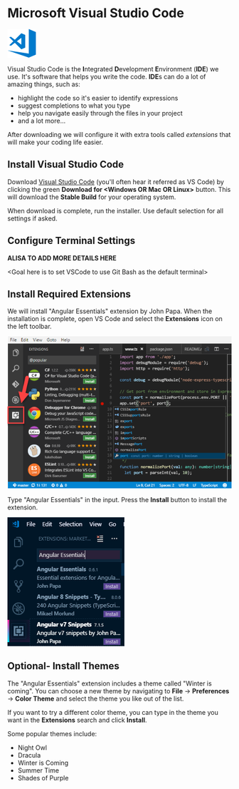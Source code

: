 # Microsoft Visual Studio Code

![](../.gitbook/assets/vs-code.png)

Visual Studio Code is the **I**ntegrated **D**evelopment **E**nvironment \(**IDE**\) we use. It's software that helps you write the code. **IDE**s can do a lot of amazing things, such as:

* highlight the code so it's easier to identify expressions
* suggest completions to what you type
* help you navigate easily through the files in your project
* and a lot more...

After downloading we will configure it with extra tools called _extensions_ that will make your coding life easier.

## Install Visual Studio Code

Download [Visual Studio Code](https://code.visualstudio.com/) \(you'll often hear it referred as VS Code\) by clicking the green **Download for &lt;Windows OR Mac OR Linux&gt;** button. This will download the **Stable Build** for your operating system.

When download is complete, run the installer. Use default selection for all settings if asked.

## Configure Terminal Settings

**ALISA TO ADD MORE DETAILS HERE**

&lt;Goal here is to set VSCode to use Git Bash as the default terminal&gt;

## Install Required Extensions

We will install "Angular Essentials" extension by John Papa. When the installation is complete, open VS Code and select the **Extensions** icon on the left toolbar.

![Visual Studio Code Extensions Menu](../.gitbook/assets/extensions.png)

Type "Angular Essentials" in the input. Press the **Install** button to install the extension.

![](../.gitbook/assets/install-extensions.png)

## Optional- Install Themes

The "Angular Essentials" extension includes a theme called "Winter is coming". You can choose a new theme by navigating to **File** -&gt; **Preferences** -&gt; **Color Theme** and select the theme you like out of the list.

If you want to try a different color theme, you can type in the theme you want in the **Extensions** search and click **Install**. 

Some popular themes include: 

* Night Owl
* Dracula
* Winter is Coming
* Summer Time
* Shades of Purple



